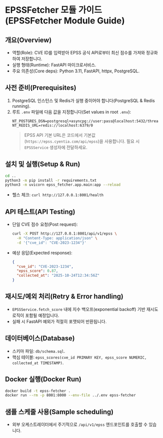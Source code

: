# EPSSFetcher 모듈 가이드 (EPSSFetcher Module Guide)

## 개요(Overview)
- 역할(Role): CVE ID를 입력받아 EPSS 공식 API로부터 최신 점수를 가져와 정규화하여 저장합니다.
- 실행 형태(Runtime): FastAPI 마이크로서비스.
- 주요 의존성(Core deps): Python 3.11, FastAPI, httpx, PostgreSQL.

## 사전 준비(Prerequisites)
1. PostgreSQL 인스턴스 및 Redis가 실행 중이어야 합니다(PostgreSQL & Redis running).
2. 루트 `.env` 파일에 다음 값을 지정합니다(Set values in root `.env`):
   ```env
   NT_POSTGRES_DSN=postgresql+asyncpg://user:pass@localhost:5432/threatdb
   NT_REDIS_URL=redis://localhost:6379/0
   ```
   > EPSS API 기본 URL은 코드에서 기본값(`https://epss.cyentia.com/api/epss`)을 사용합니다. 필요 시 `EPSSService` 생성자에 전달하세요.

## 설치 및 실행(Setup & Run)
```bash
cd ..
python3 -m pip install -r requirements.txt
python3 -m uvicorn epss_fetcher.app.main:app --reload
```
- 헬스 체크: `curl http://127.0.0.1:8001/health`

## API 테스트(API Testing)
- 단일 CVE 점수 요청(Post request):
  ```bash
  curl -X POST http://127.0.0.1:8001/api/v1/epss \
    -H "Content-Type: application/json" \
    -d '{"cve_id": "CVE-2023-1234"}'
  ```
- 예상 응답(Expected response):
  ```json
  {
    "cve_id": "CVE-2023-1234",
    "epss_score": 0.87,
    "collected_at": "2025-10-24T12:34:56Z"
  }
  ```

## 재시도/예외 처리(Retry & Error handling)
- `EPSSService.fetch_score` 내에 지수 백오프(exponential backoff) 기반 재시도 로직이 포함될 예정입니다.
- 실패 시 FastAPI 예외가 적절히 포맷되어 반환됩니다.

## 데이터베이스(Database)
- 스키마 파일: `db/schema.sql`.
- 핵심 테이블: `epss_scores(cve_id PRIMARY KEY, epss_score NUMERIC, collected_at TIMESTAMP)`.

## Docker 실행(Docker Run)
```bash
docker build -t epss-fetcher .
docker run --rm -p 8001:8000 --env-file ../.env epss-fetcher
```

## 샘플 스케줄 사용(Sample scheduling)
- 외부 오케스트레이터에서 주기적으로 `/api/v1/epss` 엔드포인트를 호출할 수 있습니다.

